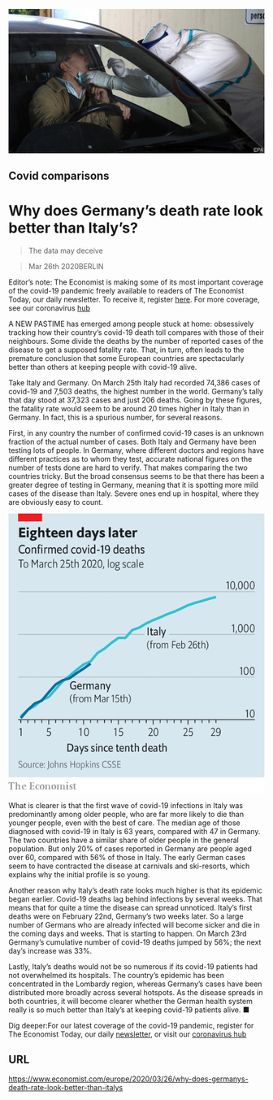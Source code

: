 ![](./images/20200328_EUP503.jpg)

## Covid comparisons

# Why does Germany’s death rate look better than Italy’s?

> The data may deceive

> Mar 26th 2020BERLIN

Editor’s note: The Economist is making some of its most important coverage of the covid-19 pandemic freely available to readers of The Economist Today, our daily newsletter. To receive it, register [here](https://www.economist.com//newslettersignup). For more coverage, see our coronavirus [hub](https://www.economist.com//coronavirus)

A  NEW PASTIME has emerged among people stuck at home: obsessively tracking how their country’s covid-19 death toll compares with those of their neighbours. Some divide the deaths by the number of reported cases of the disease to get a supposed fatality rate. That, in turn, often leads to the premature conclusion that some European countries are spectacularly better than others at keeping people with covid-19 alive.

Take Italy and Germany. On March 25th Italy had recorded 74,386 cases of covid-19 and 7,503 deaths, the highest number in the world. Germany’s tally that day stood at 37,323 cases and just 206 deaths. Going by these figures, the fatality rate would seem to be around 20 times higher in Italy than in Germany. In fact, this is a spurious number, for several reasons.

First, in any country the number of confirmed covid-19 cases is an unknown fraction of the actual number of cases. Both Italy and Germany have been testing lots of people. In Germany, where different doctors and regions have different practices as to whom they test, accurate national figures on the number of tests done are hard to verify. That makes comparing the two countries tricky. But the broad consensus seems to be that there has been a greater degree of testing in Germany, meaning that it is spotting more mild cases of the disease than Italy. Severe ones end up in hospital, where they are obviously easy to count.

![](./images/20200328_EUC879.png)

What is clearer is that the first wave of covid-19 infections in Italy was predominantly among older people, who are far more likely to die than younger people, even with the best of care. The median age of those diagnosed with covid-19 in Italy is 63 years, compared with 47 in Germany. The two countries have a similar share of older people in the general population. But only 20% of cases reported in Germany are people aged over 60, compared with 56% of those in Italy. The early German cases seem to have contracted the disease at carnivals and ski-resorts, which explains why the initial profile is so young.

Another reason why Italy’s death rate looks much higher is that its epidemic began earlier. Covid-19 deaths lag behind infections by several weeks. That means that for quite a time the disease can spread unnoticed. Italy’s first deaths were on February 22nd, Germany’s two weeks later. So a large number of Germans who are already infected will become sicker and die in the coming days and weeks. That is starting to happen. On March 23rd Germany’s cumulative number of covid-19 deaths jumped by 56%; the next day’s increase was 33%.

Lastly, Italy’s deaths would not be so numerous if its covid-19 patients had not overwhelmed its hospitals. The country’s epidemic has been concentrated in the Lombardy region, whereas Germany’s cases have been distributed more broadly across several hotspots. As the disease spreads in both countries, it will become clearer whether the German health system really is so much better than Italy’s at keeping covid-19 patients alive. ■

Dig deeper:For our latest coverage of the covid-19 pandemic, register for The Economist Today, our daily [newsletter](https://www.economist.com//newslettersignup), or visit our [coronavirus hub](https://www.economist.com//coronavirus)

## URL

https://www.economist.com/europe/2020/03/26/why-does-germanys-death-rate-look-better-than-italys
